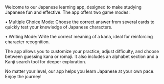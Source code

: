 Welcome to our Japanese learning app, designed to make studying Japanese fun and effective. The app offers two game modes:

• Multiple Choice Mode: Choose the correct answer from several cards to quickly test your knowledge of Japanese characters.

• Writing Mode: Write the correct meaning of a kana, ideal for reinforcing character recognition.

The app allows you to customize your practice, adjust difficulty, and choose between guessing kana or romaji. It also includes an alphabet section and a Kanji search tool for deeper exploration.

No matter your level, our app helps you learn Japanese at your own pace. Enjoy the journey!
